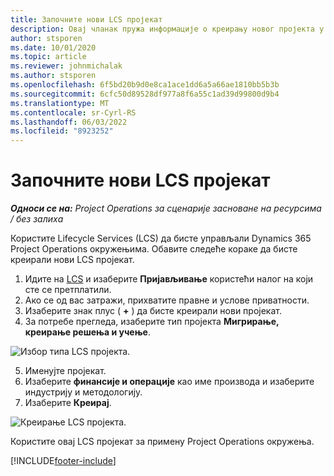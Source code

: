 ```yaml
---
title: Започните нови LCS пројекат
description: Овај чланак пружа информације о креирању новог пројекта у ЛЦС-у за ваше окружење за пројектне операције.
author: stsporen
ms.date: 10/01/2020
ms.topic: article
ms.reviewer: johnmichalak
ms.author: stsporen
ms.openlocfilehash: 6f5bd20b9d0e8ca1ace1dd6a5a66ae1810bb5b3b
ms.sourcegitcommit: 6cfc50d89528df977a8f6a55c1ad39d99800d9b4
ms.translationtype: MT
ms.contentlocale: sr-Cyrl-RS
ms.lasthandoff: 06/03/2022
ms.locfileid: "8923252"
---
```

# <a name="start-a-new-lcs-project"></a>Започните нови LCS пројекат

_**Односи се на:** Project Operations за сценарије засноване на ресурсима / без залиха_

Користите Lifecycle Services (LCS) да бисте управљали Dynamics 365 Project Operations окружењима. Обавите следеће кораке да бисте креирали нови LCS пројекат.

1. Идите на [LCS](https://lcs.dynamics.com/Logon/Index) и изаберите **Пријављивање** користећи налог на који сте се претплатили.
2. Ако се од вас затражи, прихватите правне и услове приватности.
3. Изаберите знак плус ( **+** ) да бисте креирали нови пројекат.
4. За потребе прегледа, изаберите тип пројекта **Мигрирање, креирање решења и учење**.

  ![Избор типа LCS пројекта.](./media/create-lcs-1.png)

5. Именујте пројекат. 
6. Изаберите **финансије и операције** као име производа и изаберите индустрију и методологију. 
7. Изаберите **Креирај**.

![Креирање LCS пројекта.](./media/create-lcs-2.png)

Користите овај LCS пројекат за примену Project Operations окружења.



[!INCLUDE[footer-include](../includes/footer-banner.md)]